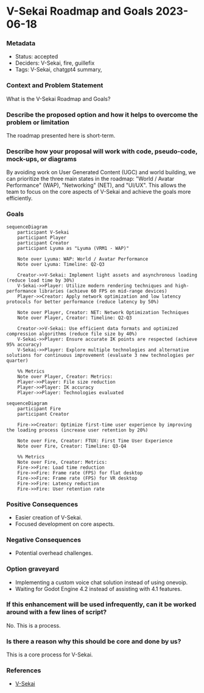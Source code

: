 # V-Sekai Roadmap and Goals 2023-06-18

### Metadata

- Status: accepted
- Deciders: V-Sekai, fire, guillefix
- Tags: V-Sekai, chatgpt4 summary,

### Context and Problem Statement

What is the V-Sekai Roadmap and Goals?

### Describe the proposed option and how it helps to overcome the problem or limitation

The roadmap presented here is short-term.

### Describe how your proposal will work with code, pseudo-code, mock-ups, or diagrams

By avoiding work on User Generated Content (UGC) and world building, we can prioritize the three main states in the roadmap: "World / Avatar Performance" (WAP), "Networking" (NET), and "UI/UX". This allows the team to focus on the core aspects of V-Sekai and achieve the goals more efficiently.

### Goals

```mermaid
sequenceDiagram
    participant V-Sekai
    participant Player
    participant Creator
    participant Lyuma as "Lyuma (VRM1 - WAP)"

    Note over Lyuma: WAP: World / Avatar Performance
    Note over Lyuma: Timeline: Q2-Q3

    Creator->>V-Sekai: Implement light assets and asynchronous loading (reduce load time by 30%)
    V-Sekai->>Player: Utilize modern rendering techniques and high-performance libraries (achieve 60 FPS on mid-range devices)
    Player->>Creator: Apply network optimization and low latency protocols for better performance (reduce latency by 50%)

    Note over Player, Creator: NET: Network Optimization Techniques
    Note over Player, Creator: Timeline: Q2-Q3

    Creator->>V-Sekai: Use efficient data formats and optimized compression algorithms (reduce file size by 40%)
    V-Sekai->>Player: Ensure accurate IK points are respected (achieve 95% accuracy)
    V-Sekai->>Player: Explore multiple technologies and alternative solutions for continuous improvement (evaluate 3 new technologies per quarter)

    %% Metrics
    Note over Player, Creator: Metrics:
    Player->>Player: File size reduction
    Player->>Player: IK accuracy
    Player->>Player: Technologies evaluated

```

```mermaid
sequenceDiagram
    participant Fire
    participant Creator

    Fire->>Creator: Optimize first-time user experience by improving the loading process (increase user retention by 20%)

    Note over Fire, Creator: FTUX: First Time User Experience
    Note over Fire, Creator: Timeline: Q3-Q4

    %% Metrics
    Note over Fire, Creator: Metrics:
    Fire->>Fire: Load time reduction
    Fire->>Fire: Frame rate (FPS) for flat desktop
    Fire->>Fire: Frame rate (FPS) for VR desktop
    Fire->>Fire: Latency reduction
    Fire->>Fire: User retention rate
```

### Positive Consequences

- Easier creation of V-Sekai.
- Focused development on core aspects.

### Negative Consequences

- Potential overhead challenges.

### Option graveyard

- Implementing a custom voice chat solution instead of using onevoip.
- Waiting for Godot Engine 4.2 instead of assisting with 4.1 features.

### If this enhancement will be used infrequently, can it be worked around with a few lines of script?

No. This is a process.

### Is there a reason why this should be core and done by us?

This is a core process for V-Sekai.

### References

- [V-Sekai](https://v-sekai.org/)
